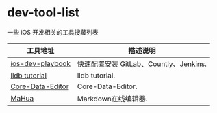 dev-tool-list
=============

一些 iOS 开发相关的工具搜藏列表

 

工具地址 | 描述说明
----- | -----
[ios-dev-playbook](https://github.com/lexrus/ios-dev-playbook) | 快速配置安装 GitLab、Countly、Jenkins.
[lldb tutorial](http://www.cimgf.com/2012/12/13/xcode-lldb-tutorial) | lldb tutorial.
[Core-Data-Editor](https://github.com/ChristianKienle/Core-Data-Editor) | Core-Data-Editor.
[MaHua](http://mahua.jser.me/) | Markdown在线编辑器.

